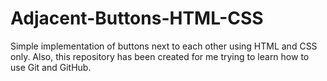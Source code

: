 # Adjacent-Buttons-HTML-CSS

Simple implementation of buttons next to each other using HTML and CSS only. Also, this repository has been created for me trying to learn how to use Git and GitHub.
